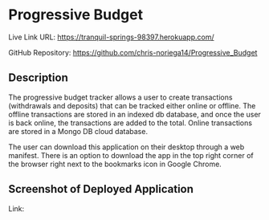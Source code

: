 # Progressive Budget

Live Link URL: https://tranquil-springs-98397.herokuapp.com/

GitHub Repository: https://github.com/chris-noriega14/Progressive_Budget

## Description

The progressive budget tracker allows a user to create transactions (withdrawals and deposits) that can be tracked either online or offline. The offline transactions are stored in an indexed db database, and once the user is back online, the transactions are added to the total. Online transactions are stored in a Mongo DB cloud database.

The user can download this application on their desktop through a web manifest. There is an option to download the app in the top right corner of the browser right next to the bookmarks icon in Google Chrome.

## Screenshot of Deployed Application

Link: 

